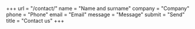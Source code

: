 +++
url = "/contact/"
name = "Name and surname"
company = "Company"
phone = "Phone"
email = "Email"
message = "Message"
submit = "Send"
title = "Contact us"
+++
